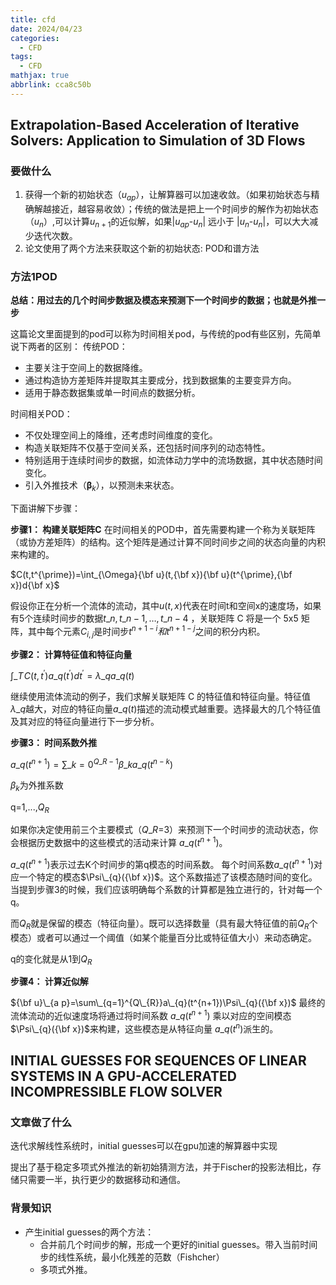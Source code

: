 ```yaml
---
title: cfd
date: 2024/04/23
categories:
  - CFD
tags:
  - CFD
mathjax: true
abbrlink: cca8c50b
---
```




## Extrapolation-Based Acceleration of Iterative Solvers: Application to Simulation of 3D Flows

### 要做什么
1. 获得一个新的初始状态（$u_{ap}$），让解算器可以加速收敛。（如果初始状态与精确解越接近，越容易收敛）；传统的做法是把上一个时间步的解作为初始状态（$u_{n}$）,可以计算$u_{n+1}$的近似解，如果|$u_{ap}$-$u_{n}$| 远小于 |$u_{n}$-$u_{n}$|，可以大大减少迭代次数。
2. 论文使用了两个方法来获取这个新的初始状态: POD和谱方法

### 方法1POD

**总结：用过去的几个时间步数据及模态来预测下一个时间步的数据；也就是外推一步**

这篇论文里面提到的pod可以称为时间相关pod，与传统的pod有些区别，先简单说下两者的区别：
传统POD：

- 主要关注于空间上的数据降维。
- 通过构造协方差矩阵并提取其主要成分，找到数据集的主要变异方向。
- 适用于静态数据集或单一时间点的数据分析。
  
时间相关POD：

- 不仅处理空间上的降维，还考虑时间维度的变化。
- 构造关联矩阵不仅基于空间关系，还包括时间序列的动态特性。
- 特别适用于连续时间步的数据，如流体动力学中的流场数据，其中状态随时间变化。
- 引入外推技术（${\boldsymbol{\beta}}_{k}$），以预测未来状态。

下面讲解下步骤：

**步骤1： 构建关联矩阵C**
在时间相关的POD中，首先需要构建一个称为关联矩阵（或协方差矩阵）的结构。这个矩阵是通过计算不同时间步之间的状态向量的内积来构建的。

$C(t,t^{\prime})=\int_{\Omega}{\bf u}(t,{\bf x}){\bf u}(t^{\prime},{\bf x})d{\bf x}$

假设你正在分析一个流体的流动，其中$u(t,x)$代表在时间t和空间x的速度场，如果有5个连续时间步的数据$t\_n, t\_{n-1}, \ldots, t\_{n-4}$ ，关联矩阵 C 将是一个 5x5 矩阵，其中每个元素$C_{i,j}$是时间步$t^{n+1-i}和t^{n+1-j}$之间的积分内积。

**步骤2： 计算特征值和特征向量**

$\int\_{T}\!C(t,t^{\prime})a\_{q}(t^{\prime})d t^{\prime}=\lambda\_{q}a\_{q}(t)$

继续使用流体流动的例子，我们求解关联矩阵 C 的特征值和特征向量。特征值$\lambda\_{q}$越大，对应的特征向量$a\_{q}(t)$描述的流动模式越重要。选择最大的几个特征值及其对应的特征向量进行下一步分析。

**步骤3： 时间系数外推**

$a\_{q}(t^{n+1})=\sum\_{k=0}^{Q\_{R}-1}\beta\_{k}a\_{q}(t^{n-k})$

$\beta_{k}$为外推系数

q=1,...,$Q_R$

如果你决定使用前三个主要模式（$Q\_R$=3）来预测下一个时间步的流动状态，你会根据历史数据中的这些模式的活动来计算 $a\_{q}(t^{n+1})$。

$a\_{q}(t^{n+1})$表示过去K个时间步的第q模态的时间系数。
每个时间系数$a\_{q}(t^{n+1})$对应一个特定的模态$\Psi\_{q}({\bf x})$。这个系数描述了该模态随时间的变化。当提到步骤3的时候，我们应该明确每个系数的计算都是独立进行的，针对每一个q。


而$Q_R$就是保留的模态（特征向量）。既可以选择数量（具有最大特征值的前$Q_R$个模态）或者可以通过一个阈值（如某个能量百分比或特征值大小）来动态确定。

q的变化就是从1到$Q_R$

**步骤4： 计算近似解**

${\bf u}\_{a p}=\sum\_{q=1}^{Q\_{R}}a\_{q}(t^{n+1})\Psi\_{q}({\bf x})$
最终的流体流动的近似速度场将通过将时间系数 
$a\_{q}(t^{n+1})$ 乘以对应的空间模态 ​$\Psi\_{q}({\bf x})$来构建，这些模态是从特征向量 $a\_{q}(t^{n})$派生的。


## INITIAL GUESSES FOR SEQUENCES OF LINEAR SYSTEMS IN A GPU-ACCELERATED INCOMPRESSIBLE FLOW SOLVER

### 文章做了什么
迭代求解线性系统时，initial guesses可以在gpu加速的解算器中实现

提出了基于稳定多项式外推法的新初始猜测方法，并于Fischer的投影法相比，存储只需要一半，执行更少的数据移动和通信。

### 背景知识

- 产生initial guesses的两个方法：
  - 合并前几个时间步的解，形成一个更好的initial guesses。带入当前时间步的线性系统，最小化残差的范数（Fishcher）
  - 多项式外推。